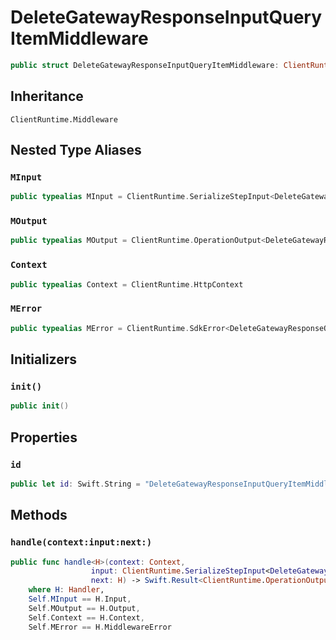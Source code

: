 # DeleteGatewayResponseInputQueryItemMiddleware

``` swift
public struct DeleteGatewayResponseInputQueryItemMiddleware: ClientRuntime.Middleware 
```

## Inheritance

`ClientRuntime.Middleware`

## Nested Type Aliases

### `MInput`

``` swift
public typealias MInput = ClientRuntime.SerializeStepInput<DeleteGatewayResponseInput>
```

### `MOutput`

``` swift
public typealias MOutput = ClientRuntime.OperationOutput<DeleteGatewayResponseOutputResponse>
```

### `Context`

``` swift
public typealias Context = ClientRuntime.HttpContext
```

### `MError`

``` swift
public typealias MError = ClientRuntime.SdkError<DeleteGatewayResponseOutputError>
```

## Initializers

### `init()`

``` swift
public init() 
```

## Properties

### `id`

``` swift
public let id: Swift.String = "DeleteGatewayResponseInputQueryItemMiddleware"
```

## Methods

### `handle(context:input:next:)`

``` swift
public func handle<H>(context: Context,
                  input: ClientRuntime.SerializeStepInput<DeleteGatewayResponseInput>,
                  next: H) -> Swift.Result<ClientRuntime.OperationOutput<DeleteGatewayResponseOutputResponse>, MError>
    where H: Handler,
    Self.MInput == H.Input,
    Self.MOutput == H.Output,
    Self.Context == H.Context,
    Self.MError == H.MiddlewareError
```

